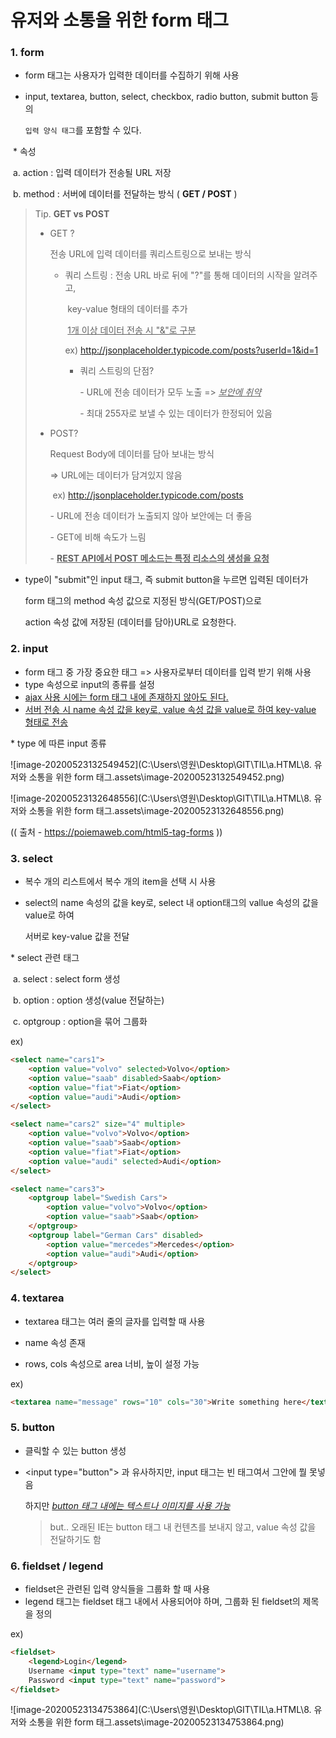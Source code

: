 # 유저와 소통을 위한 form 태그



### 1. form

- form 태그는 사용자가 입력한 데이터를 수집하기 위해 사용

- input, textarea, button, select, checkbox, radio button, submit button 등의

  `입력 양식 태그`를 포함할 수 있다.



​	\* 속성

​		a. action : 입력 데이터가 전송될 URL 저장

​		b. method : 서버에 데이터를 전달하는 방식 ( **GET / POST** )



> Tip. **GET vs POST**
>
> - GET ?
>
>   전송 URL에 입력 데이터를 쿼리스트링으로 보내는 방식
>
>   - 쿼리 스트링 : 전송 URL 바로 뒤에 "?"를 통해 데이터의 시작을 알려주고,
>
>     ​                       key-value 형태의 데이터를 추가
>
>     ​                       <u>1개 이상 데이터 전송 시 "&"로 구분</u>
>
>      ex) http://jsonplaceholder.typicode.com/posts?userId=1&id=1
>
>     - 쿼리 스트링의 단점?
>
>       \- URL에 전송 데이터가 모두 노출 => <u>*보안에 취약*</u>
>
>       \- 최대 255자로 보낼 수 있는 데이터가 한정되어 있음
>
> - POST?
>
>   Request Body에 데이터를 담아 보내는 방식
>
>   => URL에는 데이터가 담겨있지 않음
>
>   ​	ex) http://jsonplaceholder.typicode.com/posts
>
>   \- URL에 전송 데이터가 노출되지 않아 보안에는 더 좋음
>
>   \- GET에 비해 속도가 느림
>
>   \- **<u>REST API에서 POST 메소드는 특정 리소스의 생성을 요청</u>**



- type이 "submit"인 input 태그, 즉 submit button을 누르면 입력된 데이터가

  form 태그의 method 속성 값으로 지정된 방식(GET/POST)으로

  action 속성 값에 저장된 (데이터를 담아)URL로 요청한다.



### 2. input

- form 태그 중 가장 중요한  태그 => 사용자로부터 데이터를 입력 받기 위해 사용
- type 속성으로 input의 종류를 설정
- <u>ajax 사용 시에는 form 태그 내에 존재하지 않아도 된다.</u>
- <u>서버 전송 시 name 속성 값을 key로, value 속성 값을 value로 하여 key-value 형태로 전송</u>



\* type 에 따른 input 종류

![image-20200523132549452](C:\Users\영원\Desktop\GIT\TIL\a.HTML\8. 유저와 소통을 위한 form 태그.assets\image-20200523132549452.png)

![image-20200523132648556](C:\Users\영원\Desktop\GIT\TIL\a.HTML\8. 유저와 소통을 위한 form 태그.assets\image-20200523132648556.png)

(( 출처 - https://poiemaweb.com/html5-tag-forms ))



### 3. select

- 복수 개의 리스트에서 복수 개의 item을 선택 시 사용

- select의 name 속성의 값을 key로,  select 내 option태그의 vallue 속성의 값을 value로 하여

  서버로 key-value 값을 전달



\* select 관련 태그

​	a. select : select form 생성

​	b. option : option 생성(value 전달하는)

​	c. optgroup : option을 묶어 그룹화

ex)

```html
<select name="cars1">
    <option value="volvo" selected>Volvo</option>
    <option value="saab" disabled>Saab</option>
    <option value="fiat">Fiat</option>
    <option value="audi">Audi</option>
</select>

<select name="cars2" size="4" multiple>
    <option value="volvo">Volvo</option>
    <option value="saab">Saab</option>
    <option value="fiat">Fiat</option>
    <option value="audi" selected>Audi</option>
</select>

<select name="cars3">
    <optgroup label="Swedish Cars">
        <option value="volvo">Volvo</option>
        <option value="saab">Saab</option>
    </optgroup>
    <optgroup label="German Cars" disabled>
        <option value="mercedes">Mercedes</option>
        <option value="audi">Audi</option>
    </optgroup>
</select>
```



### 4. textarea

- textarea 태그는 여러 줄의 글자를 입력할 때 사용

- name 속성 존재
- rows, cols 속성으로 area 너비, 높이 설정 가능

ex)

```html
<textarea name="message" rows="10" cols="30">Write something here</textarea>
```



### 5. button

- 클릭할 수 있는 button 생성

- \<input type="button"\> 과 유사하지만, input  태그는 빈 태그여서 그안에 뭘 못넣음

  하지만 <u>*button 태그 내에는 텍스트나 이미지를 사용 가능*</u>

  >  but.. 오래된 IE는 button 태그 내 컨텐츠를 보내지 않고, value 속성 값을 전달하기도 함



### 6. fieldset / legend

- fieldset은 관련된 입력 양식들을 그룹화 할 때 사용
- legend 태그는 fieldset 태그 내에서 사용되어야 하며, 그룹화 된 fieldset의 제목을 정의

ex)

```html
<fieldset>
    <legend>Login</legend>
    Username <input type="text" name="username">
    Password <input type="text" name="password">
</fieldset>
```

![image-20200523134753864](C:\Users\영원\Desktop\GIT\TIL\a.HTML\8. 유저와 소통을 위한 form 태그.assets\image-20200523134753864.png)

